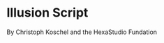 # Illusion Script
By Christoph Koschel and the HexaStudio Fundation

[comment]: <> (#parts/content.md)

[comment]: <> (#parts/about.md)

[comment]: <> (#parts/basic.md)

[comment]: <> (#parts/syntax.md)
